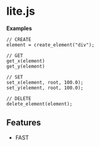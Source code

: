 # lite.js
**Examples**
````
// CREATE
element = create_element("div");

// GET
get_x(element)
get_y(element)

// SET
set_x(element, root, 100.0);
set_y(element, root, 100.0);

// DELETE
delete_element(element);

````
**Features**
------
+ FAST
